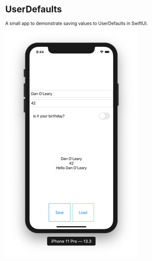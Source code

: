 # UserDefaults
A small app to demonstrate saving values to UserDefaults in SwiftUI.

![UserDefaults](https://github.com/GeoMod/UserDefaults/blob/master/screen.png)
